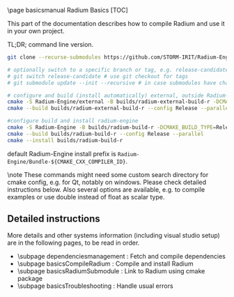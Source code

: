 \page basicsmanual Radium Basics
[TOC]

This part of the documentation describes how to compile Radium and use it in your own project.

TL;DR; command line version.

```bash
git clone --recurse-submodules https://github.com/STORM-IRIT/Radium-Engine.git

# optionally switch to a specific branch or tag, e.g. release-candidate or v1.2.0
# git switch release-candidate # use git checkout for tags
# git submodule update --init --recursive # in case submodules have changed wrt master

# configure and build (install automatically) external, outside Radium-Engine directory
cmake -S Radium-Engine/external -B builds/radium-external-build-r -DCMAKE_BUILD_TYPE=Release -DCMAKE_INSTALL_PREFIX=installs/radium-external-r
cmake --build builds/radium-external-build-r --config Release --parallel

#configure build and install radium-engine
cmake -S Radium-Engine -B builds/radium-build-r -DCMAKE_BUILD_TYPE=Release -C installs/radium-external-r/radium-options.cmake
cmake --build builds/radium-build-r --config Release --parallel
cmake --install builds/radium-build-r
```

default Radium-Engine install prefix is `Radium-Engine/Bundle-${CMAKE_CXX_COMPILER_ID}`.

\note These commands might need some custom search directory for cmake config, e.g. for Qt, notably on windows. Please check detailed instructions below. Also several options are available, e.g. to compile examples or use double instead of float as scalar type.

## Detailed instructions

More details and other systems information (including visual studio setup) are in the following pages, to be read in order.

* \subpage dependenciesmanagement : Fetch and compile dependencies
* \subpage basicsCompileRadium : Compile and install Radium
* \subpage basicsRadiumSubmodule : Link to Radium using cmake package
* \subpage basicsTroubleshooting : Handle usual errors
